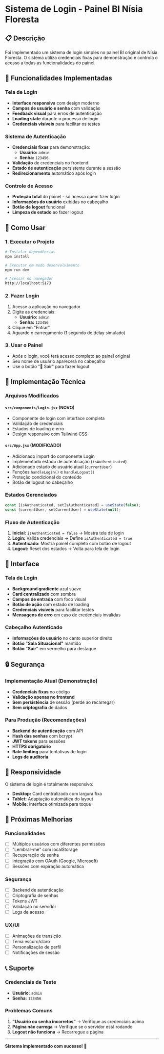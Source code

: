# Sistema de Login - Painel BI Nísia Floresta

## 📋 Descrição

Foi implementado um sistema de login simples no painel BI original de Nísia Floresta. O sistema utiliza credenciais fixas para demonstração e controla o acesso a todas as funcionalidades do painel.

## 🔐 Funcionalidades Implementadas

### Tela de Login
- **Interface responsiva** com design moderno
- **Campos de usuário e senha** com validação
- **Feedback visual** para erros de autenticação
- **Loading state** durante o processo de login
- **Credenciais visíveis** para facilitar os testes

### Sistema de Autenticação
- **Credenciais fixas** para demonstração:
  - **Usuário:** `admin`
  - **Senha:** `123456`
- **Validação** de credenciais no frontend
- **Estado de autenticação** persistente durante a sessão
- **Redirecionamento** automático após login

### Controle de Acesso
- **Proteção total** do painel - só acessa quem fizer login
- **Informações do usuário** exibidas no cabeçalho
- **Botão de logout** funcional
- **Limpeza de estado** ao fazer logout

## 🚀 Como Usar

### 1. Executar o Projeto
```bash
# Instalar dependências
npm install

# Executar em modo desenvolvimento
npm run dev

# Acessar no navegador
http://localhost:5173
```

### 2. Fazer Login
1. Acesse a aplicação no navegador
2. Digite as credenciais:
   - **Usuário:** `admin`
   - **Senha:** `123456`
3. Clique em "Entrar"
4. Aguarde o carregamento (1 segundo de delay simulado)

### 3. Usar o Painel
- Após o login, você terá acesso completo ao painel original
- Seu nome de usuário aparecerá no cabeçalho
- Use o botão "🚪 Sair" para fazer logout

## 🔧 Implementação Técnica

### Arquivos Modificados

#### `src/components/Login.jsx` (NOVO)
- Componente de login com interface completa
- Validação de credenciais
- Estados de loading e erro
- Design responsivo com Tailwind CSS

#### `src/App.jsx` (MODIFICADO)
- Adicionado import do componente Login
- Implementado estado de autenticação (`isAuthenticated`)
- Adicionado estado do usuário atual (`currentUser`)
- Funções `handleLogin()` e `handleLogout()`
- Proteção condicional do conteúdo
- Botão de logout no cabeçalho

### Estados Gerenciados
```javascript
const [isAuthenticated, setIsAuthenticated] = useState(false);
const [currentUser, setCurrentUser] = useState(null);
```

### Fluxo de Autenticação
1. **Inicial:** `isAuthenticated = false` → Mostra tela de login
2. **Login:** Valida credenciais → Define `isAuthenticated = true`
3. **Autenticado:** Mostra painel completo com botão de logout
4. **Logout:** Reset dos estados → Volta para tela de login

## 🎨 Interface

### Tela de Login
- **Background gradiente** azul suave
- **Card centralizado** com sombra
- **Campos de entrada** com foco visual
- **Botão de ação** com estado de loading
- **Credenciais visíveis** para facilitar testes
- **Mensagens de erro** em caso de credenciais inválidas

### Cabeçalho Autenticado
- **Informações do usuário** no canto superior direito
- **Botão "Sala Situacional"** mantido
- **Botão "Sair"** em vermelho para destaque

## 🔒 Segurança

### Implementação Atual (Demonstração)
- **Credenciais fixas** no código
- **Validação apenas no frontend**
- **Sem persistência** de sessão (perde ao recarregar)
- **Sem criptografia** de dados

### Para Produção (Recomendações)
- **Backend de autenticação** com API
- **Hash das senhas** com bcrypt
- **JWT tokens** para sessões
- **HTTPS obrigatório**
- **Rate limiting** para tentativas de login
- **Logs de auditoria**

## 📱 Responsividade

O sistema de login é totalmente responsivo:
- **Desktop:** Card centralizado com largura fixa
- **Tablet:** Adaptação automática do layout
- **Mobile:** Interface otimizada para toque

## 🔄 Próximas Melhorias

### Funcionalidades
- [ ] Múltiplos usuários com diferentes permissões
- [ ] "Lembrar-me" com localStorage
- [ ] Recuperação de senha
- [ ] Integração com OAuth (Google, Microsoft)
- [ ] Sessões com expiração automática

### Segurança
- [ ] Backend de autenticação
- [ ] Criptografia de senhas
- [ ] Tokens JWT
- [ ] Validação no servidor
- [ ] Logs de acesso

### UX/UI
- [ ] Animações de transição
- [ ] Tema escuro/claro
- [ ] Personalização de perfil
- [ ] Notificações de sessão

## 📞 Suporte

### Credenciais de Teste
- **Usuário:** `admin`
- **Senha:** `123456`

### Problemas Comuns
1. **"Usuário ou senha incorretos"** → Verifique as credenciais acima
2. **Página não carrega** → Verifique se o servidor está rodando
3. **Logout não funciona** → Recarregue a página

---

**Sistema implementado com sucesso! 🎉**

